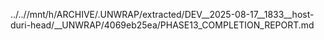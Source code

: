 ../..//mnt/h/ARCHIVE/.UNWRAP/extracted/DEV__2025-08-17__1833__host-duri-head/__UNWRAP/4069eb25ea/PHASE13_COMPLETION_REPORT.md